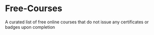 # Free-Courses
A curated list of free online courses that do not issue any certificates or badges upon completion
